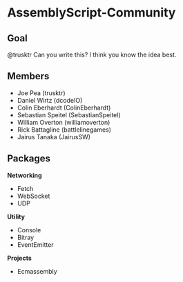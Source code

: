 # AssemblyScript-Community

## Goal
@trusktr Can you write this? I think you know the idea best.

## Members
- Joe Pea (trusktr)
- Daniel Wirtz (dcodeIO)
- Colin Eberhardt (ColinEberhardt)
- Sebastian Speitel (SebastianSpeitel)
- William Overton (williamoverton)
- Rick Battagline (battlelinegames)
- Jairus Tanaka (JairusSW)

## Packages

**Networking**
- Fetch
- WebSocket
- UDP

**Utility**
- Console
- Bitray
- EventEmitter

**Projects**
- Ecmassembly
